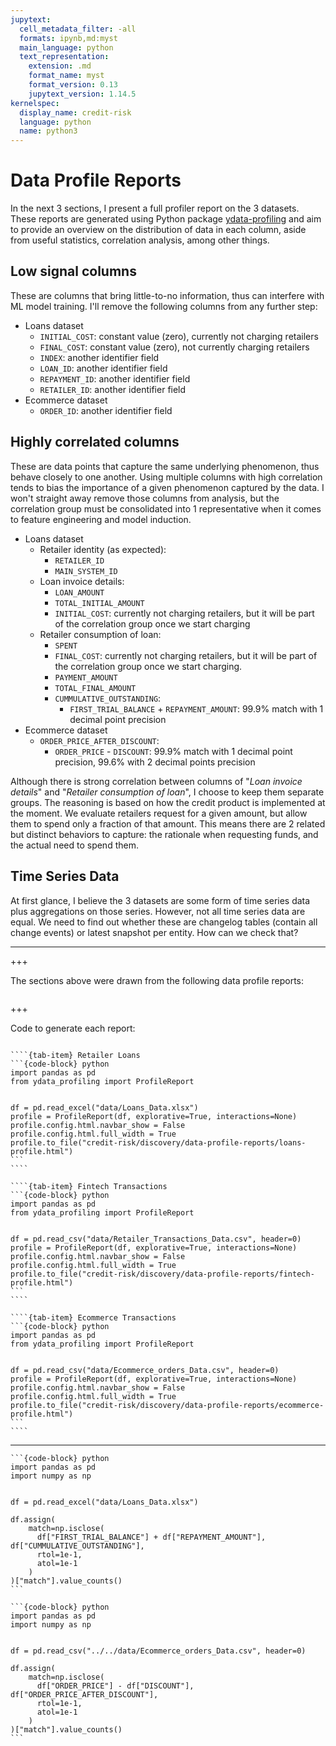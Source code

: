 ```yaml
---
jupytext:
  cell_metadata_filter: -all
  formats: ipynb,md:myst
  main_language: python
  text_representation:
    extension: .md
    format_name: myst
    format_version: 0.13
    jupytext_version: 1.14.5
kernelspec:
  display_name: credit-risk
  language: python
  name: python3
---
```


# Data Profile Reports

In the next 3 sections, I present a full profiler report on the 3 datasets. These reports are generated using Python package [ydata-profiling](https://ydata-profiling.ydata.ai/docs/master/index.html) and aim to provide an overview on the distribution of data in each column, aside from useful statistics, correlation analysis, among other things.

## Low signal columns
These are columns that bring little-to-no information, thus can interfere with ML model training. I'll remove the following columns from any further step:
  - Loans dataset
    - `INITIAL_COST`: constant value (zero), currently not charging retailers
    - `FINAL_COST`: constant value (zero), not currently charging retailers
    - `INDEX`: another identifier field
    - `LOAN_ID`: another identifier field
    - `REPAYMENT_ID`: another identifier field
    - `RETAILER_ID`: another identifier field
  - Ecommerce dataset
    - `ORDER_ID`: another identifier field


## Highly correlated columns
These are data points that capture the same underlying phenomenon, thus behave closely to one another. Using multiple columns with high correlation tends to bias the importance of a given phenomenon captured by the data. I won't straight away remove those columns from analysis, but the correlation group must be consolidated into 1 representative when it comes to feature engineering and model induction.
  - Loans dataset
    - Retailer identity (as expected):
      - `RETAILER_ID`
      - `MAIN_SYSTEM_ID`
    - Loan invoice details:
      - `LOAN_AMOUNT`
      - `TOTAL_INITIAL_AMOUNT`
      - `INITIAL_COST`: currently not charging retailers, but it will be part of the correlation group once we start charging
    - Retailer consumption of loan:
      - `SPENT`
      - `FINAL_COST`: currently not charging retailers, but it will be part of the correlation group once we start charging.
      - `PAYMENT_AMOUNT`
      - `TOTAL_FINAL_AMOUNT`
      - `CUMMULATIVE_OUTSTANDING`:
        - `FIRST_TRIAL_BALANCE` + `REPAYMENT_AMOUNT`: 99.9% match with 1 decimal point precision
  - Ecommerce dataset
    - `ORDER_PRICE_AFTER_DISCOUNT`:
      - `ORDER_PRICE` - `DISCOUNT`: 99.9% match with 1 decimal point precision, 99.6% with 2 decimal points precision


Although there is strong correlation between columns of "*Loan invoice details*" and "*Retailer consumption of loan*", I choose to keep them separate groups. The reasoning is based on how the credit product is implemented at the moment. We evaluate retailers request for a given amount, but allow them to spend only a fraction of that amount. This means there are 2 related but distinct behaviors to capture: the rationale when requesting funds, and the actual need to spend them.


## Time Series Data
At first glance, I believe the 3 datasets are some form of time series data plus aggregations on those series. However, not all time series data are equal. We need to find out whether these are changelog tables (contain all change events) or latest snapshot per entity. How can we check that?



---

+++

The sections above were drawn from the following data profile reports:

```{tableofcontents}
```

+++

Code to generate each report:

`````{tab-set}

````{tab-item} Retailer Loans
```{code-block} python
import pandas as pd
from ydata_profiling import ProfileReport


df = pd.read_excel("data/Loans_Data.xlsx")
profile = ProfileReport(df, explorative=True, interactions=None)
profile.config.html.navbar_show = False
profile.config.html.full_width = True
profile.to_file("credit-risk/discovery/data-profile-reports/loans-profile.html")
```
````

````{tab-item} Fintech Transactions
```{code-block} python
import pandas as pd
from ydata_profiling import ProfileReport


df = pd.read_csv("data/Retailer_Transactions_Data.csv", header=0)
profile = ProfileReport(df, explorative=True, interactions=None)
profile.config.html.navbar_show = False
profile.config.html.full_width = True
profile.to_file("credit-risk/discovery/data-profile-reports/fintech-profile.html")
```
````

````{tab-item} Ecommerce Transactions
```{code-block} python
import pandas as pd
from ydata_profiling import ProfileReport


df = pd.read_csv("data/Ecommerce_orders_Data.csv", header=0)
profile = ProfileReport(df, explorative=True, interactions=None)
profile.config.html.navbar_show = False
profile.config.html.full_width = True
profile.to_file("credit-risk/discovery/data-profile-reports/ecommerce-profile.html")
```
````

`````

---

````{dropdown} Code for CUMMULATIVE_OUTSTANDING percentage match
```{code-block} python
import pandas as pd
import numpy as np


df = pd.read_excel("data/Loans_Data.xlsx")

df.assign(
    match=np.isclose(
      df["FIRST_TRIAL_BALANCE"] + df["REPAYMENT_AMOUNT"], df["CUMMULATIVE_OUTSTANDING"],
      rtol=1e-1,
      atol=1e-1
    )
)["match"].value_counts()
```
````

````{dropdown} Code for ORDER_PRICE_AFTER_DISCOUNT percentage match
```{code-block} python
import pandas as pd
import numpy as np


df = pd.read_csv("../../data/Ecommerce_orders_Data.csv", header=0)

df.assign(
    match=np.isclose(
      df["ORDER_PRICE"] - df["DISCOUNT"], df["ORDER_PRICE_AFTER_DISCOUNT"],
      rtol=1e-1,
      atol=1e-1
    )
)["match"].value_counts()
```
````

